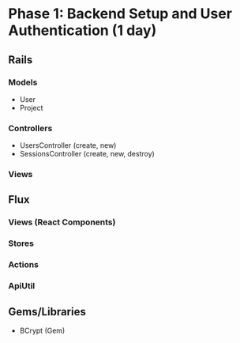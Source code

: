 # Phase 1: Backend Setup and User Authentication (1 day)

## Rails
### Models
* User
* Project

### Controllers
* UsersController (create, new)
* SessionsController (create, new, destroy)

### Views

## Flux
### Views (React Components)

### Stores

### Actions

### ApiUtil

## Gems/Libraries
* BCrypt (Gem)
